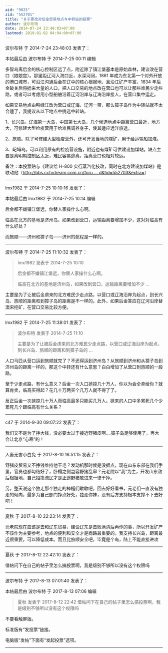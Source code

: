 ```yaml
---
aid: "9025"
zid: "552701"
title: "关于更改对后金贸易地点与中转站的投票"
author: 波尔布特
date: 2014-07-24 23:48:03+07:00
lastmod: 2019-01-02 04:04:00+07:00
---
```


波尔布特 于 2014-7-24 23:48:03 发表了：

本帖最后由 波尔布特 于 2014-7-25 00:11 编辑

多智岛离后金的核心控制区远了点，附近除了镇江堡基本是原始森林，建议改在营口（娘娘宫）。那里距辽河入海口近，水深河阔，1861 年成为东北第一个对外开放的港口城市，可沿江沟通后金在辽中的核心根据地，且沿江矿产丰富。1634 年后金破关后将掳来大量的人口，把人口交易的地点改在营口也可以让那些难民少走些路，或者可以考虑用小型船舶沿着辽河沿岸与辽海沿岸接人，在营口集中运走。

如果交易地点由鸭绿江改为营口或辽海、辽河一带，那么獐子岛作为中转站就不太合适了，我提议从以下地点中挑选中转站。

1、长兴岛。辽海第一大岛，中国第七大岛，几个候选地点中距离营口最近，地方大，可修建大型检疫营用于给难民调养身子，使其适应远洋旅途。

2、旅顺。除了可修建大型检疫营外，还可开发当地的煤矿，用于给运输船加煤。

3、屺坶岛。可以利用原有的检疫营设施，附近也有煤矿可供建设加煤站。缺点主要是离明朝控制区太近，难民容易逃离，距离营口也相对较远。

备注：本投票贴与《建议给 H-800 实行蒸汽化技改，同时在北方建设加煤站》是联动贴（[http://bbs.cctvdream.com.cn/foru ... d&tid=552703&extra=](http://bbs.cctvdream.com.cn/forum.php?mod=viewthread&tid=552703&extra=)）

---

lmx1982 于 2014-7-25 10:10:16 发表了：

本帖最后由 lmx1982 于 2014-7-25 10:14 编辑

后金都不嫌镇江堡远，你替人家操什么心啊。

临高在北方的基地是济州岛，如果改到营口，运输距离要增加不少，这对对临高有什么好处？

而旅顺——济州和獐子岛——济州的航程是一样的。

---

波尔布特 于 2014-7-25 11:10:32 发表了：

> lmx1982 发表于 2014-7-25 10:10
>
> 后金都不嫌镇江堡远，你替人家操什么心啊。
>
> 临高在北方的基地是济州岛，如果改到营口，运输距离要增加不少 ...

主要是为了让被后金虏来的北方难民少走点路，以营口或辽海沿岸为起点，到长兴岛、旅顺的距离和到獐子岛的距离是不一样的。此外，如果后金答应在辽河沿岸替澳宋挖矿，在营口交易比较方便。

---

lmx1982 于 2014-7-25 11:38:01 发表了：

> 波尔布特 发表于 2014-7-25 11:10
>
> 主要是为了让被后金虏来的北方难民少走点路，以营口或辽海沿岸为起点，到长兴岛、旅顺的距离和到獐子岛的 ...

人口马匹从营口运到旅顺就完了？不还得运到济州岛？从旅顺到济州和从獐子岛到济州岛的距离一样的，那这个中转还有什么意思？白白增加了从营口到旅顺的一段路。

至于少走点路，有什么意义？后金一次入口掳掠几十万人，你以为会全卖给你？就算肯卖，临高买得起？花几十万两买个几万人就不得了了。

反正后金一次掳掠几十万人而临高最多只能买几万人。掳来的人口中多累死几个少累死几个跟临高有什么关系？

---

c47 于 2014-9-30 09:07:22 发表了：

我们又不是为了挣大钱，没必要太过于接近野猪皮啊....獐子岛足够使用了，再大会让北京“心寒”的！

---

人畜无害小白免 于 2017-8-10 16:51:15 发表了：

野猪皮贸易又不挣钱维持他干毛？发动机那时候是没据点，现在山东东部在我们手里，官员也都勾结好了，卧榻之侧岂容野猪乱窜？元老院以“我”为主，开发山东敌后根据地，自己招揽流民才是正途野猪敢进来一律干掉。

另，整天说这个独走那个独走的棒槌们歇歇吧，回去好好看书，元老们一直没有独走的倾向，最多为自己部门挣点好处，独走你妹，没有后方支持根本支撑不下去好吧！

---

夏秋 于 2017-8-10 22:23:14 发表了：

元老院现在应该是去和辽东贸易，建设辽东是击败满清后再作的事，所以开发矿产不该作为主要参考，地点的便利和安全才是商路最重要的。我支持长兴岛，距离最近很重要，可以降低成本。而且比旅顺安全吧，毕竟是个岛，陆上不能直接进攻

---

夏秋 于 2017-8-12 22:42:10 发表了：

借帖问下在自己的帖子里怎么搞投票啊，我是级别不够所以没有这个权限吗

---

波尔布特 于 2017-8-13 07:01:40 发表了：

本帖最后由 波尔布特 于 2017-8-13 07:06 编辑

> 夏秋 发表于 2017-8-12 22:42 借帖问下在自己的帖子里怎么搞投票啊，我是级别不够所以没有这个权限吗

不要看触屏版。

标准版有“发投票”链接。

电脑版“发帖”下面有“发起投票”选项。

---
